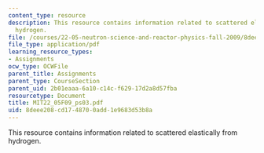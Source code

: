 ```yaml
---
content_type: resource
description: This resource contains information related to scattered elastically from
  hydrogen.
file: /courses/22-05-neutron-science-and-reactor-physics-fall-2009/8deee208cd1748700add1e9683d53b8a_MIT22_05F09_ps03.pdf
file_type: application/pdf
learning_resource_types:
- Assignments
ocw_type: OCWFile
parent_title: Assignments
parent_type: CourseSection
parent_uid: 2b01eaaa-6a10-c14c-f629-17d2a8d57fba
resourcetype: Document
title: MIT22_05F09_ps03.pdf
uid: 8deee208-cd17-4870-0add-1e9683d53b8a
---
```

This resource contains information related to scattered elastically from hydrogen.

